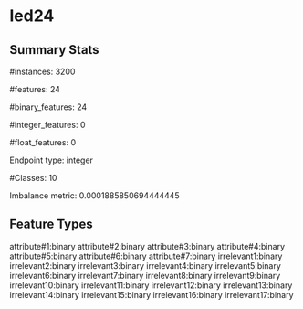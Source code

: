 # led24

## Summary Stats

#instances: 3200

#features: 24

  #binary_features: 24

  #integer_features: 0

  #float_features: 0

Endpoint type: integer

#Classes: 10

Imbalance metric: 0.0001885850694444445

## Feature Types

 attribute#1:binary
attribute#2:binary
attribute#3:binary
attribute#4:binary
attribute#5:binary
attribute#6:binary
attribute#7:binary
irrelevant1:binary
irrelevant2:binary
irrelevant3:binary
irrelevant4:binary
irrelevant5:binary
irrelevant6:binary
irrelevant7:binary
irrelevant8:binary
irrelevant9:binary
irrelevant10:binary
irrelevant11:binary
irrelevant12:binary
irrelevant13:binary
irrelevant14:binary
irrelevant15:binary
irrelevant16:binary
irrelevant17:binary

